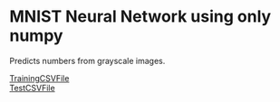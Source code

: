 # MNIST Neural Network using only numpy
Predicts numbers from grayscale images.

[TrainingCSVFile](https://drive.google.com/file/d/1-yv8SQjYjvZ2gKakCluDdXKWDC2j7aeI/view?usp=drive_link)
<br>
[TestCSVFile](https://drive.google.com/file/d/1WiodhNyY6xcuiLbtnq0WZU0tr5Sjh229/view?usp=drive_link)
